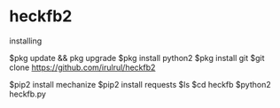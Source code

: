 # heckfb2

installing

$pkg update && pkg upgrade
$pkg install python2
$pkg install git
$git clone https://github.com/irulrul/heckfb2

$pip2 install mechanize
$pip2 install requests
$ls
$cd heckfb 
$python2 heckfb.py
